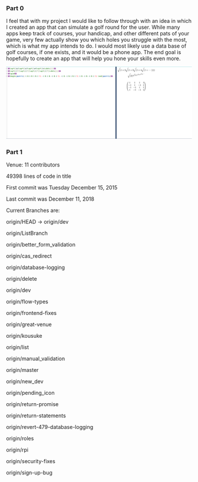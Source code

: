 ### Part 0
I feel that with my project I would like to follow through with an idea in which I created an app
that can simulate a golf round for the user. While many apps keep track of courses, your handicap, and
other different pats of your game, very few actually show you which holes you struggle with the most,
which is what my app intends to do. I would most likely use a data base of golf courses, if one exists,
and it would be a phone app. The end goal is hopefully to create an app that will help you hone your skills even more. 

![latex](latex.png)

### Part 1
Venue:
11 contributors

49398 lines of code in title

First commit was Tuesday December 15, 2015

Last commit was December 11, 2018

Current Branches are: 

origin/HEAD -> origin/dev

origin/ListBranch

origin/better_form_validation

origin/cas_redirect

origin/database-logging

origin/delete

origin/dev

origin/flow-types

origin/frontend-fixes

origin/great-venue

origin/kousuke

origin/list

origin/manual_validation

origin/master

origin/new_dev

origin/pending_icon

origin/return-promise

origin/return-statements

origin/revert-479-database-logging

origin/roles

origin/rpi

origin/security-fixes

origin/sign-up-bug

